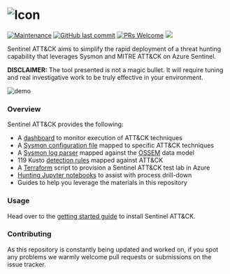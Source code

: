 ![Icon](https://github.com/netevert/sentinel-attack/blob/master/docs/logo.png)
=========

[![Maintenance](https://img.shields.io/maintenance/yes/2019.svg?style=flat-square)]()
[![GitHub last commit](https://img.shields.io/github/last-commit/BlueTeamToolkit/sentinel-attack.svg?style=flat-square)](https://github.com/BlueTeamToolkit/sentinel-attack/commit/master)
[![PRs Welcome](https://img.shields.io/badge/PRs-welcome-brightgreen.svg?style=flat-square)](http://makeapullrequest.com)
[![](https://img.shields.io/badge/2019-DEF%20CON%2027-blueviolet?style=flat-square)](https://cloud-village.org/)

Sentinel ATT&CK aims to simplify the rapid deployment of a threat hunting capability that leverages Sysmon and MITRE ATT&CK on Azure Sentinel.

**DISCLAIMER:** The tool presented is not a magic bullet. It will require tuning and real investigative work to be truly effective in your environment.

 ![demo](https://github.com/BlueTeamToolkit/sentinel-attack/blob/master/docs/demo.gif)

### Overview
 Sentinel ATT&CK provides the following:
 - A [dashboard](https://github.com/BlueTeamToolkit/sentinel-attack/blob/master/dashboards/attack_telemetry.json) to monitor execution of ATT&CK techniques 
 - A [Sysmon configuration file](https://github.com/BlueTeamToolkit/sentinel-attack/blob/master/sysmonconfig.xml) mapped to specific ATT&CK techniques  
 - A [Sysmon log parser](https://github.com/BlueTeamToolkit/sentinel-attack/blob/master/parsers/Sysmon-OSSEM.txt) mapped against the [OSSEM](https://github.com/Cyb3rWard0g/OSSEM) data model
 - 119 Kusto [detection rules](https://github.com/BlueTeamToolkit/sentinel-attack/tree/master/detections) mapped against ATT&CK
 - A [Terraform](https://www.terraform.io/) script to provision a Sentinel ATT&CK test lab in Azure
 - [Hunting Jupyter notebooks](https://github.com/BlueTeamToolkit/sentinel-attack/tree/master/hunting) to assist with process drill-down 
 - Guides to help you leverage the materials in this repository

### Usage
Head over to the [getting started guide](https://github.com/BlueTeamToolkit/sentinel-attack/tree/master/guides/getting-started.md) to install Sentinel ATT&CK.

### Contributing
As this repository is constantly being updated and worked on, if you spot any problems we warmly welcome pull requests or submissions on the issue tracker.
